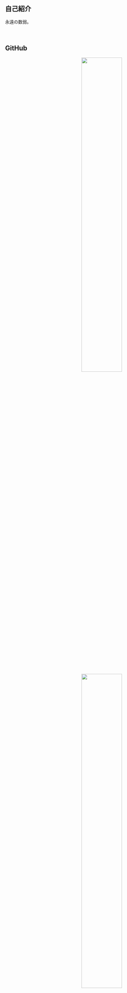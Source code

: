 ## 自己紹介
永遠の数弱。<br>
<br>
<br>

## GitHub
<a href="stat">
  <img src="https://github-readme-stats.vercel.app/api?username=rark7040&show_icons=true&theme=react&count_private=true&include_all_commits=true" width=51% align="right" />
  <img src="https://github-readme-stats.vercel.app/api/top-langs/?username=rark7040&layout=compact&theme=react" width=51% align="right"/>
</a>

<a href="graph">
  <img src="https://activity-graph.herokuapp.com/graph?username=rark7040&theme=react-dark" width=1000% />
</a>
